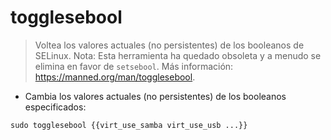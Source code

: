  # togglesebool

> Voltea los valores actuales (no persistentes) de los booleanos de SELinux.
> Nota: Esta herramienta ha quedado obsoleta y a menudo se elimina en favor de `setsebool`.
> Más información: <https://manned.org/man/togglesebool>.

- Cambia los valores actuales (no persistentes) de los booleanos especificados:

`sudo togglesebool {{virt_use_samba virt_use_usb ...}}`
